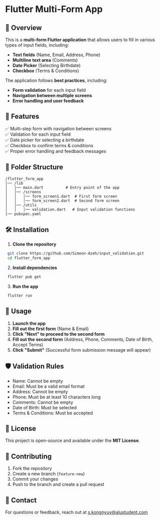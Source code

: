 # Flutter Multi-Form App

## 📌 Overview
This is a **multi-form Flutter application** that allows users to fill in various types of input fields, including:
- **Text fields** (Name, Email, Address, Phone)
- **Multiline text area** (Comments)
- **Date Picker** (Selecting Birthdate)
- **Checkbox** (Terms & Conditions)

The application follows **best practices**, including:
- **Form validation** for each input field
- **Navigation between multiple screens**
- **Error handling and user feedback**

## 🚀 Features
✅ Multi-step form with navigation between screens  
✅ Validation for each input field  
✅ Date picker for selecting a birthdate  
✅ Checkbox to confirm terms & conditions  
✅ Proper error handling and feedback messages  

## 📂 Folder Structure
```
/flutter_form_app
│── /lib
│   │── main.dart          # Entry point of the app
│   │── /screens
│   │   │── form_screen1.dart  # First form screen
│   │   │── form_screen2.dart  # Second form screen
│   │── /utils
│   │   │── validation.dart   # Input validation functions
│── pubspec.yaml
```

## 🛠 Installation
1. **Clone the repository**
```sh
 git clone https://github.com/Simeon-Azeh/input_validation.git
 cd flutter_form_app
```
2. **Install dependencies**
```sh
 flutter pub get
```
3. **Run the app**
```sh
 flutter run
```

## 📖 Usage
1. **Launch the app**
2. **Fill out the first form** (Name & Email)
3. **Click "Next" to proceed to the second form**
4. **Fill out the second form** (Address, Phone, Comments, Date of Birth, Accept Terms)
5. **Click "Submit"** (Successful form submission message will appear)

## 🛡 Validation Rules
- Name: Cannot be empty
- Email: Must be a valid email format
- Address: Cannot be empty
- Phone: Must be at least 10 characters long
- Comments: Cannot be empty
- Date of Birth: Must be selected
- Terms & Conditions: Must be accepted

## 📜 License
This project is open-source and available under the **MIT License**.

## 🤝 Contributing
1. Fork the repository
2. Create a new branch (`feature-new`)
3. Commit your changes
4. Push to the branch and create a pull request

## 💬 Contact
For questions or feedback, reach out at [s.kongnyuy@alustudent.com](mailto:s.kongnyuy@alustudent.com@example.com)